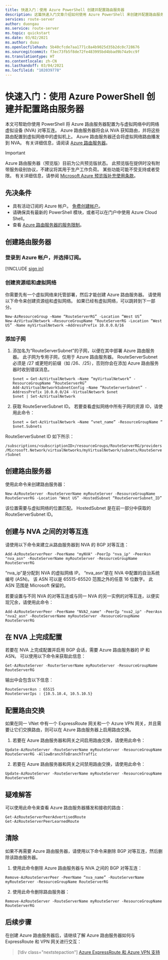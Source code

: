 ```yaml
---
title: 快速入门：使用 Azure PowerShell 创建并配置路由服务器
description: 这篇快速入门文章介绍如何使用 Azure PowerShell 来创建并配置路由服务器。
services: route-server
author: duongau
ms.service: route-server
ms.topic: quickstart
ms.date: 03/02/2021
ms.author: duau
ms.openlocfilehash: 5b40cfcde7aa1771c8a4b9025d35b2dc0c728676
ms.sourcegitcommit: f3ec73fb5f8de72fe483995bd4bbad9b74a9cc9f
ms.translationtype: HT
ms.contentlocale: zh-CN
ms.lasthandoff: 03/04/2021
ms.locfileid: "102039778"
---
```

# <a name="quickstart-create-and-configure-route-server-using-azure-powershell"></a>快速入门：使用 Azure PowerShell 创建并配置路由服务器

本文可帮助你使用 PowerShell 将 Azure 路由服务器配置为与虚拟网络中的网络虚拟设备 (NVA) 对等互连。 Azure 路由服务器将会从 NVA 获知路由，并将这些路由配置到虚拟网络中的虚拟机上。 Azure 路由服务器还会将虚拟网络路由播发到 NVA。 有关详细信息，请阅读 [Azure 路由服务器](overview.md)。

> [!IMPORTANT]
> Azure 路由服务器（预览版）目前为公共预览版状态。
> 此预览版在提供时没有附带服务级别协议，不建议将其用于生产工作负荷。 某些功能可能不受支持或者受限。
> 有关详细信息，请参阅 [Microsoft Azure 预览版补充使用条款](https://azure.microsoft.com/support/legal/preview-supplemental-terms/)。

## <a name="prerequisites"></a>先决条件

* 具有活动订阅的 Azure 帐户。 [免费创建帐户](https://azure.microsoft.com/free/?WT.mc_id=A261C142F)。
* 请确保具有最新的 PowerShell 模块，或者可以在门户中使用 Azure Cloud Shell。
* 查看 [Azure 路由服务器的服务限制](route-server-faq.md#limitations)。

## <a name="create-a-route-server"></a>创建路由服务器

### <a name="sign-in-to-your-azure-account-and-select-your-subscription"></a>登录到 Azure 帐户，并选择订阅。

[!INCLUDE [sign in](../../includes/expressroute-cloud-shell-connect.md)]

### <a name="create-a-resource-group-and-virtual-network"></a>创建资源组和虚拟网络

你需要先有一个虚拟网络来托管部署，然后才能创建 Azure 路由服务器。 请使用以下命令来创建资源组和虚拟网络。 如果已经有虚拟网络，可以跳转到下一部分。

```azurepowershell-interactive
New-AzResourceGroup –Name “RouteServerRG” -Location “West US”
New-AzVirtualNetwork –ResourceGroupName “RouteServerRG -Location “West US” -Name myVirtualNetwork –AddressPrefix 10.0.0.0/16
```

### <a name="add-a-subnet"></a>添加子网

1. 添加名为“RouteServerSubnet”的子网，以便在其中部署 Azure 路由服务器。 此子网为专用子网，仅用于 Azure 路由服务器。 RouteServerSubnet 必须是 /27 或更短的前缀（如 /26、/25），否则你会在添加 Azure 路由服务器时收到错误消息。

    ```azurepowershell-interactive
    $vnet = Get-AzVirtualNetwork –Name “myVirtualNetwork” - ResourceGroupName “RouteServerRG”
    Add-AzVirtualNetworkSubnetConfig –Name “RouteServerSubnet” -AddressPrefix 10.0.0.0/24 -VirtualNetwork $vnet
    $vnet | Set-AzVirtualNetwork
    ```

1. 获取 RouteServerSubnet ID。 若要查看虚拟网络中所有子网的资源 ID，请使用此命令：

    ```azurepowershell-interactive
    $vnet = Get-AzVirtualNetwork –Name “vnet_name” -ResourceGroupName “
    $vnet.Subnets
    ```

RouteServerSubnet ID 如下所示：

`/subscriptions/<subscriptionID>/resourceGroups/RouteServerRG/providers/Microsoft.Network/virtualNetworks/myVirtualNetwork/subnets/RouteServerSubnet`

## <a name="create-the-route-server"></a>创建路由服务器

使用此命令来创建路由服务器：

```azurepowershell-interactive 
New-AzRouteServer -RouteServerName myRouteServer -ResourceGroupName RouteServerRG -Location "West US” -HostedSubnet “RouteServerSubnet_ID”
```

该位置需要与虚拟网络的位置匹配。 HostedSubnet 是在前一部分中获取的 RouteServerSubnet ID。

## <a name="create-peering-with-an-nva"></a>创建与 NVA 之间的对等互连

请使用以下命令来建立从路由服务器到 NVA 的 BGP 对等互连：

```azurepowershell-interactive 
Add-AzRouteServerPeer -PeerName "myNVA" -PeerIp "nva_ip" -PeerAsn "nva_asn" -RouteServerName myRouteServer -ResourceGroupName RouteServerRG
```

“nva_ip”是分配到 NVA 的虚拟网络 IP。 “nva_asn”是在 NVA 中配置的自治系统编号 (ASN)。 该 ASN 可以是 65515-65520 范围之外的任意 16 位数字。 此 ASN 范围是 Microsoft 保留的。

若要设置与不同 NVA 的对等互连或与同一 NVA 的另一实例的对等互连，以便实现冗余，请使用此命令：

```azurepowershell-interactive 
Add-AzRouteServerPeer -PeerName "NVA2_name" -PeerIp "nva2_ip" -PeerAsn "nva2_asn" -RouteServerName myRouteServer -ResourceGroupName RouteServerRG 
```

## <a name="complete-the-configuration-on-the-nva"></a>在 NVA 上完成配置

若要在 NVA 上完成配置并启用 BGP 会话，需要 Azure 路由服务器的 IP 和 ASN。 可以使用以下命令来获取此信息：

```azurepowershell-interactive 
Get-AzRouteServer -RouterServerName myRouteServer -ResourceGroupName RouteServerRG
```

输出中会包含以下信息：

``` 
RouteServerAsn : 65515
RouteServerIps : {10.5.10.4, 10.5.10.5}
```

## <a name="configure-route-exchange"></a><a name = "route-exchange"></a>配置路由交换

如果在同一 VNet 中有一个 ExpressRoute 网关和一个 Azure VPN 网关，并且需要让它们交换路由，则可以在 Azure 路由服务器上启用路由交换。

1. 若要在 Azure 路由服务器和网关之间启用路由交换，请使用此命令：

```azurepowershell-interactive 
Update-AzRouteServer -RouteServerName myRouteServer -ResourceGroupName RouteServerRG -AllowBranchToBranchTraffic 
```

2. 若要在 Azure 路由服务器和网关之间禁用路由交换，请使用此命令：

```azurepowershell-interactive 
Update-AzRouteServer -RouteServerName myRouteServer -ResourceGroupName RouteServerRG
```

## <a name="troubleshooting"></a>疑难解答

可以使用此命令来查看 Azure 路由服务器播发和接收的路由：

```azurepowershell-interactive
Get-AzRouteServerPeerAdvertisedRoute
Get-AzRouteServerPeerLearnedRoute
```
## <a name="clean-up"></a>清除

如果不再需要 Azure 路由服务器，请使用以下命令来删除 BGP 对等互连，然后删除该路由服务器。 

1. 使用此命令删除 Azure 路由服务器与 NVA 之间的 BGP 对等互连：

```azurepowershell-interactive 
Remove-AzRouteServerPeer -PeerName “nva_name” -RouteServerName myRouteServer -ResourceGroupName RouteServerRG 
```

2. 使用此命令删除路由服务器：

```azurepowershell-interactive 
Remove-AzRouteServer -RouteServerName myRouteServer -ResourceGroupName RouteServerRG
```

## <a name="next-steps"></a>后续步骤

在创建 Azure 路由服务器后，请继续了解 Azure 路由服务器如何与 ExpressRoute 和 VPN 网关进行交互： 

> [!div class="nextstepaction"]
> [Azure ExpressRoute 和 Azure VPN 支持](expressroute-vpn-support.md)
